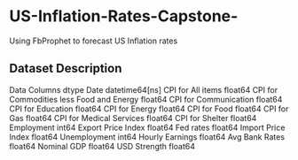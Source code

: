 # US-Inflation-Rates-Capstone-
Using FbProphet to forecast US Inflation rates


## Dataset Description

Data Columns                                dtype
Date                                        datetime64[ns]
CPI for All items                           float64
CPI for Commodities less Food and Energy    float64
CPI for Communication                       float64
CPI for Education                           float64
CPI for Energy                              float64
CPI for Food                                float64
CPI for Gas                                 float64
CPI for Medical Services                    float64
CPI for Shelter                             float64
Employment                                    int64
Export Price Index                          float64
Fed rates                                   float64
Import Price Index                          float64
Unemployment                                  int64
Hourly Earnings                             float64
Avg Bank Rates                              float64
Nominal GDP                                 float64
USD Strength                                float64

